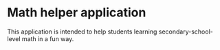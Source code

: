 # Math helper application

This application is intended to help students learning secondary-school-level math in a fun way. 